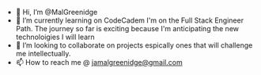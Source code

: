 - 👋 Hi, I’m @MalGreenidge
- 🌱 I’m currently learning on CodeCadem I'm on the Full Stack Engineer Path. The journey so far is exciting because I'm anticipating the new technoloigies I will learn
- 💞️ I’m looking to collaborate on projects espically ones that will challenge me intellectually. 
- 📫 How to reach me @ jamalgreenidge@gmail.com

<!---
MalGreenidge/MalGreenidge is a ✨ special ✨ repository because its `README.md` (this file) appears on your GitHub profile.
You can click the Preview link to take a look at your changes.
--->
